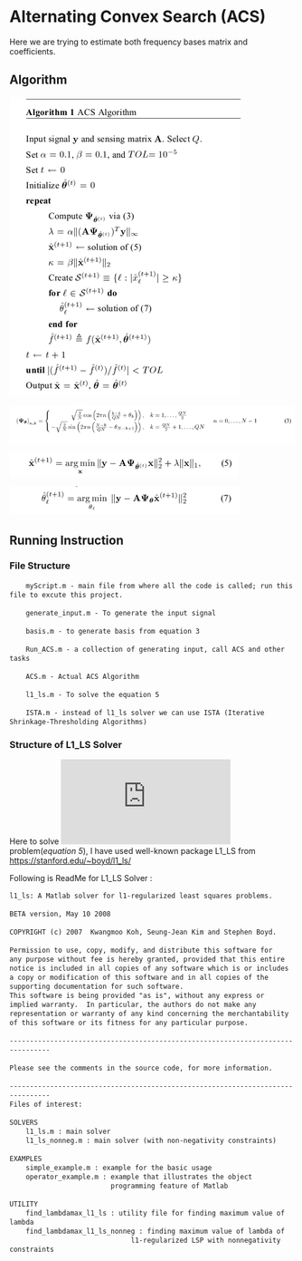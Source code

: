 # Alternating Convex Search (ACS)

Here we are trying to estimate both frequency bases matrix and coefficients.

## Algorithm

![Algo Image](readmeImages/algo.png)

![Algo Image](readmeImages/eq3.png)

![Algo Image](readmeImages/eq5.png)

![Algo Image](readmeImages/eq7.png)

## Running Instruction

### File Structure

```
    myScript.m - main file from where all the code is called; run this file to excute this project.
    
    generate_input.m - To generate the input signal
    
    basis.m - to generate basis from equation 3
    
    Run_ACS.m - a collection of generating input, call ACS and other tasks 
    
    ACS.m - Actual ACS Algorithm
    
    l1_ls.m - To solve the equation 5
    
    ISTA.m - instead of l1_ls solver we can use ISTA (Iterative Shrinkage-Thresholding Algorithms)
```
### Structure of L1_LS Solver

Here to solve ![l2-l1](https://latex.codecogs.com/gif.latex?%5Cdpi%7B100%7D%20%5Cfn_cs%20l_2-l_1) problem(*equation 5*), I have used well-known package L1_LS from https://stanford.edu/~boyd/l1_ls/

Following is ReadMe for L1_LS Solver :
```
l1_ls: A Matlab solver for l1-regularized least squares problems.

BETA version, May 10 2008

COPYRIGHT (c) 2007  Kwangmoo Koh, Seung-Jean Kim and Stephen Boyd.

Permission to use, copy, modify, and distribute this software for
any purpose without fee is hereby granted, provided that this entire
notice is included in all copies of any software which is or includes
a copy or modification of this software and in all copies of the
supporting documentation for such software.
This software is being provided "as is", without any express or
implied warranty.  In particular, the authors do not make any
representation or warranty of any kind concerning the merchantability
of this software or its fitness for any particular purpose.

--------------------------------------------------------------------------------

Please see the comments in the source code, for more information.

--------------------------------------------------------------------------------
Files of interest:

SOLVERS
    l1_ls.m : main solver
    l1_ls_nonneg.m : main solver (with non-negativity constraints)

EXAMPLES
    simple_example.m : example for the basic usage
    operator_example.m : example that illustrates the object 
                         programming feature of Matlab

UTILITY
    find_lambdamax_l1_ls : utility file for finding maximum value of lambda
    find_lambdamax_l1_ls_nonneg : finding maximum value of lambda of
                              l1-regularized LSP with nonnegativity constraints

```
